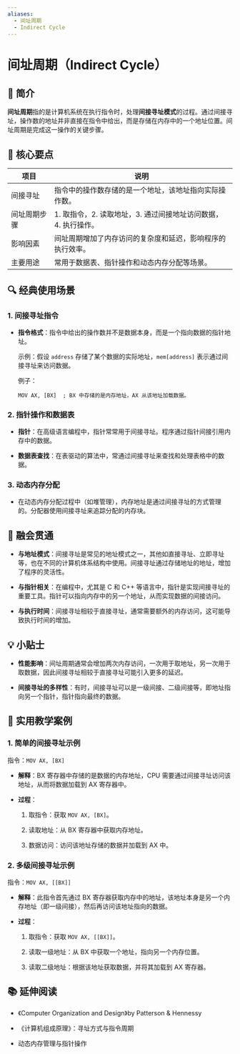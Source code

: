 ```yaml
---
aliases:
  - 间址周期
  - Indirect Cycle
---
```


# 间址周期（Indirect Cycle）

## 📌 简介

**间址周期**指的是计算机系统在执行指令时，处理**间接寻址模式**的过程。通过间接寻址，操作数的地址并非直接在指令中给出，而是存储在内存中的一个地址位置。间址周期是完成这一操作的关键步骤。

## 🧠 核心要点

|项目|说明|
|---|---|
|间接寻址|指令中的操作数存储的是一个地址，该地址指向实际操作数。|
|间址周期步骤|1. 取指令，2. 读取地址，3. 通过间接地址访问数据，4. 执行操作。|
|影响因素|间址周期增加了内存访问的复杂度和延迟，影响程序的执行效率。|
|主要用途|常用于数据表、指针操作和动态内存分配等场景。|

## 🔍 经典使用场景

### 1. **间接寻址指令**

- **指令格式**：指令中给出的操作数并不是数据本身，而是一个指向数据的指针地址。
    
    示例：假设 `address` 存储了某个数据的实际地址，`mem[address]` 表示通过间接寻址来访问数据。
    
    例子：
    
    ```
    MOV AX, [BX]  ; BX 中存储的是内存地址，AX 从该地址加载数据。
    ```
    

### 2. **指针操作和数据表**

- **指针**：在高级语言编程中，指针常常用于间接寻址。程序通过指针间接引用内存中的数据。
    
- **数据表查找**：在表驱动的算法中，常通过间接寻址来查找和处理表格中的数据。
    

### 3. **动态内存分配**

- 在动态内存分配过程中（如堆管理），内存地址是通过间接寻址的方式管理的。分配器使用间接寻址来追踪分配的内存块。
    

## 🔗 融会贯通

- **与地址模式**：间接寻址是常见的地址模式之一，其他如直接寻址、立即寻址等，也在不同的计算机体系结构中使用。间接寻址通过存储地址的地址，增加了程序的灵活性。
    
- **与指针相关**：在编程中，尤其是 C 和 C++ 等语言中，指针是实现间接寻址的重要工具。指针可以指向内存中的另一个地址，从而实现数据的间接访问。
    
- **与执行时间**：间接寻址相较于直接寻址，通常需要额外的内存访问，这可能导致执行时间的增加。
    

## 💡 小贴士

- **性能影响**：间址周期通常会增加两次内存访问，一次用于取地址，另一次用于取数据，因此间接寻址相较于直接寻址可能引入更多的延迟。
    
- **间接寻址的多样性**：有时，间接寻址可以是一级间接、二级间接等，即地址指向另一个指针，指针指向最终的数据。
    

## 🧪 实用教学案例

### 1. **简单的间接寻址示例**

指令：`MOV AX, [BX]`

- **解释**：BX 寄存器中存储的是数据的内存地址，CPU 需要通过间接寻址访问该地址，从而将数据加载到 AX 寄存器中。
    
- **过程**：
    
    1. 取指令：获取 `MOV AX, [BX]`。
        
    2. 读取地址：从 BX 寄存器中获取内存地址。
        
    3. 数据访问：访问该地址存储的数据并加载到 AX 中。
        

### 2. **多级间接寻址示例**

指令：`MOV AX, [[BX]]`

- **解释**：此指令首先通过 BX 寄存器获取内存中的地址，该地址本身是另一个内存地址（即一级间接），然后再访问该地址指向的数据。
    
- **过程**：
    
    1. 取指令：获取 `MOV AX, [[BX]]`。
        
    2. 读取一级地址：从 BX 中获取一个地址，指向另一个内存位置。
        
    3. 读取二级地址：根据该地址获取数据，并将其加载到 AX 寄存器。
        

## 📚 延伸阅读

- 《Computer Organization and Design》by Patterson & Hennessy
    
- 《计算机组成原理》：寻址方式与指令周期
    
- 动态内存管理与指针操作
    